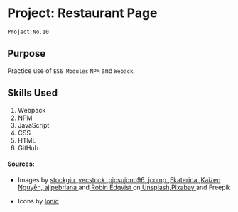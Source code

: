 # Project: Restaurant Page
`Project No.10`

## Purpose
Practice use of `ES6 Modules` `NPM` and `Weback`

## Skills Used
1. Webpack
2. NPM
3. JavaScript
4. CSS
5. HTML
6. GitHub

#### Sources:
* Images by <a href="https://www.freepik.com/free-ai-image/grilled-cheeseburger-fries-american-pub-food-generated-by-ai_43003336.htm#query=burgers&position=21&from_view=search&track=ais_ai_generated">stockgiu </a>,<a href="https://www.freepik.com/free-ai-image/grilled-beef-burger-with-fresh-tomato-cheese-generated-by-ai_41417331.htm#query=burgers&position=3&from_view=search&track=ais_ai_generated">vecstock </a>,<a href="https://www.freepik.com/free-ai-image/healthy-delicious-beef-sandwich-ai-generated-image_45137708.htm#query=steak%20sandwhich&position=22&from_view=search&track=ais_ai_generated">ojosujono96 </a>,<a href="https://www.freepik.com/free-photo/delicious-french-fried-potato-mix-with-chilly-powder-wooden-table_5192667.htm#query=crispy%20fries&position=48&from_view=search&track=country_rows_v2">jcomp </a>,<a href="https://pixabay.com/users/murrrphoto-7908956/?utm_source=link-attribution&utm_medium=referral&utm_campaign=image&utm_content=5988435">Ekaterina </a>,<a href="https://unsplash.com/@kaizennguyen?utm_source=unsplash&utm_medium=referral&utm_content=creditCopyText">Kaizen Nguyễn, </a><a href="https://www.freepik.com/free-vector/coloured-chefdesign_951861.htm#query=chef%20vector&position=4&from_view=search&track=ais">ajipebriana </a>and<a href="https://unsplash.com/@romavest?utm_source=unsplash&utm_medium=referral&utm_content=creditCopyText"> Robin Edqvist </a>
  </a>on</a><a href="https://unsplash.com/photos/jcLcWL8D7AQ?utm_source=unsplash&utm_medium=referral&utm_content=creditCopyText"> Unsplash</a>,<a href="https://pixabay.com//?utm_source=link-attribution&utm_medium=referral&utm_campaign=image&utm_content=5988435">Pixabay </a>and Freepik

* Icons by <a href="https://ionic.io/ionicons">Ionic</a>
  